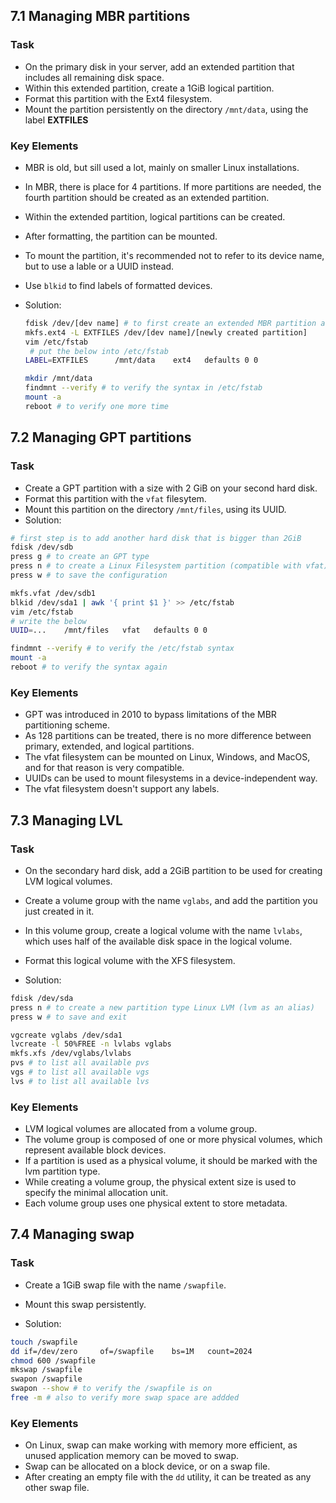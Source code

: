 ## 7.1 Managing MBR partitions
### Task
- On the primary disk in your server, add an extended partition that includes all remaining disk space.
- Within this extended partition, create a 1GiB logical partition.
- Format this partition with the Ext4 filesystem.
- Mount the partition persistently on the directory `/mnt/data`, using the label **EXTFILES**

### Key Elements
- MBR is old, but sill used a lot, mainly on smaller Linux installations.
- In MBR, there is place for 4 partitions. If more partitions are needed, the fourth partition should be created as an extended partition.
- Within the extended partition, logical partitions can be created.
- After formatting, the partition can be mounted.
- To mount the partition, it's recommended not to refer to its device name, but to use a lable or a UUID instead.
- Use `blkid` to find labels of formatted devices.

- Solution:
    ```bash
    fdisk /dev/[dev name] # to first create an extended MBR partition and then create a new logical partition
    mkfs.ext4 -L EXTFILES /dev/[dev name]/[newly created partition]
    vim /etc/fstab
     # put the below into /etc/fstab
    LABEL=EXTFILES      /mnt/data    ext4   defaults 0 0

    mkdir /mnt/data
    findmnt --verify # to verify the syntax in /etc/fstab
    mount -a
    reboot # to verify one more time
    ```

## 7.2 Managing GPT partitions
### Task
- Create a GPT partition with a size with 2 GiB on your second hard disk.
- Format this partition with the `vfat` filesytem.
- Mount this partition on the directory `/mnt/files`, using its UUID.
- Solution:

```bash
# first step is to add another hard disk that is bigger than 2GiB
fdisk /dev/sdb 
press g # to create an GPT type
press n # to create a Linux Filesystem partition (compatible with vfat)
press w # to save the configuration

mkfs.vfat /dev/sdb1
blkid /dev/sda1 | awk '{ print $1 }' >> /etc/fstab
vim /etc/fstab 
# write the below
UUID=...    /mnt/files   vfat   defaults 0 0

findmnt --verify # to verify the /etc/fstab syntax
mount -a 
reboot # to verify the syntax again
```

### Key Elements
- GPT was introduced in 2010 to bypass limitations of the MBR partitioning scheme.
- As 128 partitions can be treated, there is no more difference between primary, extended, and logical partitions.
- The vfat filesystem can be mounted on Linux, Windows, and MacOS, and for that reason is very compatible.
- UUIDs can be used to mount filesystems in a device-independent way.
- The vfat filesystem doesn't support any labels.

## 7.3 Managing LVL
### Task
- On the secondary hard disk, add a 2GiB partition to be used for creating LVM logical volumes.
- Create a volume group with the name `vglabs`, and add the partition you just created in it.
- In this volume group, create a logical volume with the name `lvlabs`, which uses half of the available disk space in the logical volume.
- Format this logical volume with the XFS filesystem.

- Solution:
```bash
fdisk /dev/sda
press n # to create a new partition type Linux LVM (lvm as an alias)
press w # to save and exit

vgcreate vglabs /dev/sda1
lvcreate -l 50%FREE -n lvlabs vglabs
mkfs.xfs /dev/vglabs/lvlabs
pvs # to list all available pvs
vgs # to list all available vgs
lvs # to list all available lvs
```

### Key Elements
- LVM logical volumes are allocated from a volume group.
- The volume group is composed of one or more physical volumes, which represent available block devices.
- If a partition is used as a physical volume, it should be marked with the lvm partition type.
- While creating a volume group, the physical extent size is used to specify the minimal allocation unit.
- Each volume group uses one physical extent to store metadata.

## 7.4 Managing swap
### Task
- Create a 1GiB swap file with the name `/swapfile`.
- Mount this swap persistently.

- Solution:

```bash
touch /swapfile
dd if=/dev/zero     of=/swapfile    bs=1M   count=2024
chmod 600 /swapfile
mkswap /swapfile
swapon /swapfile
swapon --show # to verify the /swapfile is on
free -m # also to verify more swap space are addded
```

### Key Elements
- On Linux, swap can make working with memory more efficient, as unused application memory can be moved to swap.
- Swap can be allocated on a block device, or on a swap file.
- After creating an empty file with the `dd` utility, it can be treated as any other swap file.